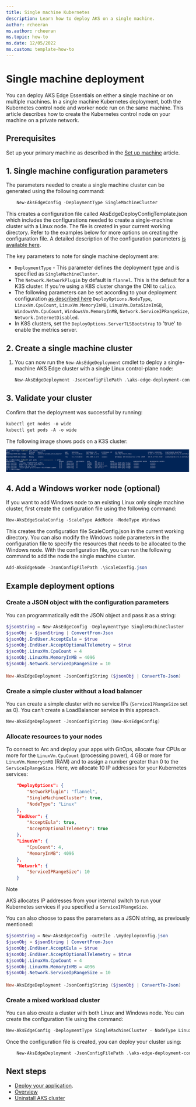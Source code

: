 ```yaml
---
title: Single machine Kubernetes
description: Learn how to deploy AKS on a single machine.
author: rcheeran
ms.author: rcheeran
ms.topic: how-to
ms.date: 12/05/2022
ms.custom: template-how-to
---
```


# Single machine deployment

You can deploy AKS Edge Essentials on either a single machine or on multiple machines. In a single machine Kubernetes deployment, both the Kubernetes control node and worker node run on the same machine. This article describes how to create the Kubernetes control node on your machine on a private network.

## Prerequisites

Set up your primary machine as described in the [Set up machine](aks-edge-howto-setup-machine.md) article.

## 1. Single machine configuration parameters

The parameters needed to create a single machine cluster can be generated using the following command:

```powershell
    New-AksEdgeConfig -DeploymentType SingleMachineCluster
```

This creates a configuration file called AksEdgeDeployConfigTemplate.json which includes the configurations needed to create a single-machine cluster with a Linux node. The file is created in your current working directory. Refer to the examples below for more options on creating the configuration file. A detailed description of the configuration parameters [is available here](aks-edge-deployment-config-json.md).

The key parameters to note for single machine deployment are:

- `DeploymentType` - This parameter defines the deployment type and is specified as `SingleMachineCluster`. 
- The `Network.NetworkPlugin` by default is `flannel`. This is the default for a K3S cluster. If you're using a K8S cluster change the CNI to `calico`. 
- The following parameters can be set according to your deployment configuration [as described here](aks-edge-deployment-config-json.md) `DeployOptions.NodeType`, `LinuxVm.CpuCount`, `LinuxVm.MemoryInMB`, `LinuxVm.DataSizeInGB`, `WindowsVm.CpuCount`, `WindowsVm.MemoryInMB`, `Network.ServiceIPRangeSize`, `Network.InternetDisabled`.
- In K8S clusters, set the `DeployOptions.ServerTLSBootstrap` to 'true' to enable the metrics server.

## 2. Create a single machine cluster

1. You can now run the `New-AksEdgeDeployment` cmdlet to deploy a single-machine AKS Edge cluster with a single Linux control-plane node:

    ```PowerShell
    New-AksEdgeDeployment -JsonConfigFilePath .\aks-edge-deployment-config-json.json
    ```

## 3. Validate your cluster

Confirm that the deployment was successful by running:

```powershell
kubectl get nodes -o wide
kubectl get pods -A -o wide
```

The following image shows pods on a K3S cluster:

![Screenshot showing all pods running.](./media/aks-edge/all-pods-running.png)

## 4. Add a Windows worker node (optional)

If you want to add Windows node to an existing Linux only single machine cluster, first create the configuration file using the following command:

```powershell
New-AksEdgeScaleConfig -ScaleType AddNode -NodeType Windows
```
This creates the configuration file ScaleConfig.json in the current working directory. You can also modify the Windows node parameters in the configuration file to specify the resources that needs to be allocated to the Windows node. With the configuration file, you can run the following command to add the node the single machine cluster.

```powershell
Add-AksEdgeNode -JsonConfigFilePath .\ScaleConfig.json
```

## Example deployment options

### Create a JSON object with the configuration parameters

You can programmatically edit the JSON object and pass it as a string:

```powershell
$jsonString = New-AksEdgeConfig -DeploymentType SingleMachineCluster
$jsonObj = $jsonString | ConvertFrom-Json 
$jsonObj.EndUser.AcceptEula = $true
$jsonObj.EndUser.AcceptOptionalTelemetry = $true
$jsonObj.LinuxVm.CpuCount = 4
$jsonObj.LinuxVm.MemoryInMB = 4096
$jsonObj.Network.ServiceIpRangeSize = 10

New-AksEdgeDeployment -JsonConfigString ($jsonObj | ConvertTo-Json)
```

### Create a simple cluster without a load balancer

You can create a simple cluster with no service IPs (`ServiceIPRangeSize` set as 0). You can't create a LoadBalancer service in this approach.

   ```powershell
   New-AksEdgeDeployment -JsonConfigString (New-AksEdgeConfig)
   ```

### Allocate resources to your nodes

 To connect to Arc and deploy your apps with GitOps, allocate four CPUs or more for the `LinuxVm.CpuCount` (processing power), 4 GB or more for `LinuxVm.MemoryinMB` (RAM) and to assign a number greater than 0 to the `ServiceIpRangeSize`. Here, we allocate 10 IP addresses for your Kubernetes services:

   ```json
       "DeployOptions": {
           "NetworkPlugin": "flannel",
           "SingleMachineCluster": true,
           "NodeType": "Linux"
       },
       "EndUser": {
           "AcceptEula": true,
           "AcceptOptionalTelemetry": true
       },
       "LinuxVm": {
           "CpuCount": 4,
           "MemoryInMB": 4096
       },
       "Network": {
           "ServiceIPRangeSize": 10
       }
   ```

> [!NOTE]
> AKS allocates IP addresses from your internal switch to run your Kubernetes services if you specified a `ServiceIPRangeSize`.

You can also choose to pass the parameters as a JSON string, as previously mentioned:

   ```powershell
   $jsonString = New-AksEdgeConfig -outFile .\mydeployconfig.json
   $jsonObj = $jsonString | ConvertFrom-Json 
   $jsonObj.EndUser.AcceptEula = $true
   $jsonObj.EndUser.AcceptOptionalTelemetry = $true
   $jsonObj.LinuxVm.CpuCount = 4
   $jsonObj.LinuxVm.MemoryInMB = 4096
   $jsonObj.Network.ServiceIpRangeSize = 10

   New-AksEdgeDeployment -JsonConfigString ($jsonObj | ConvertTo-Json)
   ```

### Create a mixed workload cluster

You can also create a cluster with both Linux and Windows node. You can create the configuration file using the command: 

```powershell
New-AksEdgeConfig -DeploymentType SingleMachineCluster - NodeType LinuxAndWindows
```
Once the configuration file is created, you can deploy your cluster using:
```PowerShell
    New-AksEdgeDeployment -JsonConfigFilePath .\aks-edge-deployment-config-json.json
```
## Next steps

- [Deploy your application](aks-edge-howto-deploy-app.md).
- [Overview](aks-edge-overview.md)
- [Uninstall AKS cluster](aks-edge-howto-uninstall.md)
